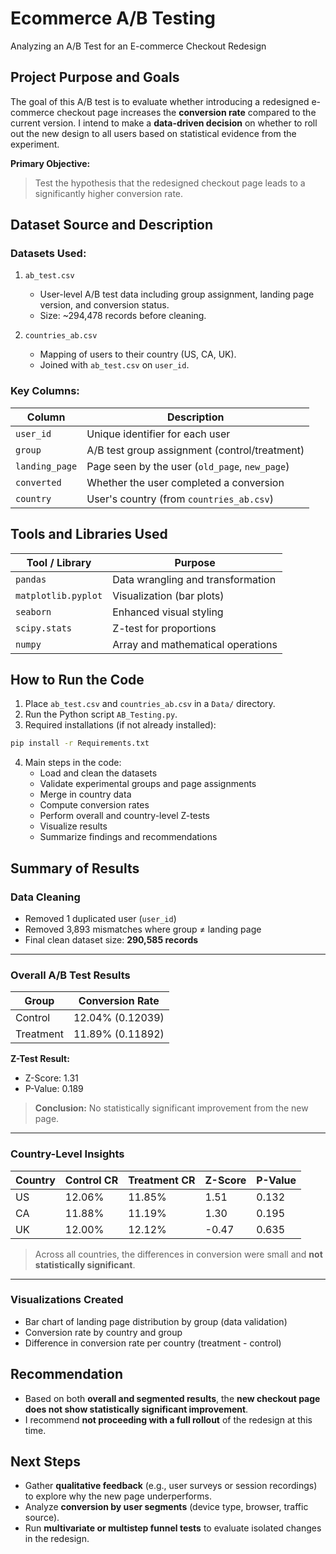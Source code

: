# Ecommerce A/B Testing
Analyzing an A/B Test for an E-commerce Checkout Redesign

## Project Purpose and Goals
The goal of this A/B test is to evaluate whether introducing a redesigned e-commerce checkout page increases the **conversion rate** compared to the current version. I intend to make a **data-driven decision** on whether to roll out the new design to all users based on statistical evidence from the experiment.

**Primary Objective:**
> Test the hypothesis that the redesigned checkout page leads to a significantly higher conversion rate.


## Dataset Source and Description
### Datasets Used:
1. `ab_test.csv`
    - User-level A/B test data including group assignment, landing page version, and conversion status.
    - Size: ~294,478 records before cleaning.

2. `countries_ab.csv`
    - Mapping of users to their country (US, CA, UK).
    - Joined with `ab_test.csv` on `user_id`.

### Key Columns:
| Column        | Description                                 |
|---------------|---------------------------------------------|
| `user_id`     | Unique identifier for each user             |
| `group`       | A/B test group assignment (control/treatment) |
| `landing_page`| Page seen by the user (`old_page`, `new_page`) |
| `converted`   | Whether the user completed a conversion     |
| `country`     | User's country (from `countries_ab.csv`)    |


## Tools and Libraries Used
| Tool / Library     | Purpose                            |
|--------------------|------------------------------------|
| `pandas`           | Data wrangling and transformation  |
| `matplotlib.pyplot`| Visualization (bar plots)          |
| `seaborn`          | Enhanced visual styling            |
| `scipy.stats`      | Z-test for proportions             |
| `numpy`            | Array and mathematical operations  |


## How to Run the Code
1. Place `ab_test.csv` and `countries_ab.csv` in a `Data/` directory.
2. Run the Python script `AB_Testing.py`.
3. Required installations (if not already installed):
```bash
pip install -r Requirements.txt
```
4. Main steps in the code:
   - Load and clean the datasets
   - Validate experimental groups and page assignments
   - Merge in country data
   - Compute conversion rates
   - Perform overall and country-level Z-tests
   - Visualize results
   - Summarize findings and recommendations


## Summary of Results
### Data Cleaning
- Removed 1 duplicated user (`user_id`)
- Removed 3,893 mismatches where group ≠ landing page
- Final clean dataset size: **290,585 records**

---

### Overall A/B Test Results
| Group     | Conversion Rate |
|-----------|------------------|
| Control   | 12.04% (0.12039) |
| Treatment | 11.89% (0.11892) |

**Z-Test Result:**
- Z-Score: 1.31
- P-Value: 0.189
> **Conclusion:** No statistically significant improvement from the new page.

---

### Country-Level Insights
| Country | Control CR | Treatment CR | Z-Score | P-Value |
|---------|------------|--------------|---------|---------|
| US      | 12.06%     | 11.85%       | 1.51    | 0.132   |
| CA      | 11.88%     | 11.19%       | 1.30    | 0.195   |
| UK      | 12.00%     | 12.12%       | -0.47   | 0.635   |

> Across all countries, the differences in conversion were small and **not statistically significant**.

---

### Visualizations Created
- Bar chart of landing page distribution by group (data validation)
- Conversion rate by country and group
- Difference in conversion rate per country (treatment - control)


## Recommendation
- Based on both **overall and segmented results**, the **new checkout page does not show statistically significant improvement**.
- I recommend **not proceeding with a full rollout** of the redesign at this time.


## Next Steps
- Gather **qualitative feedback** (e.g., user surveys or session recordings) to explore why the new page underperforms.
- Analyze **conversion by user segments** (device type, browser, traffic source).
- Run **multivariate or multistep funnel tests** to evaluate isolated changes in the redesign.